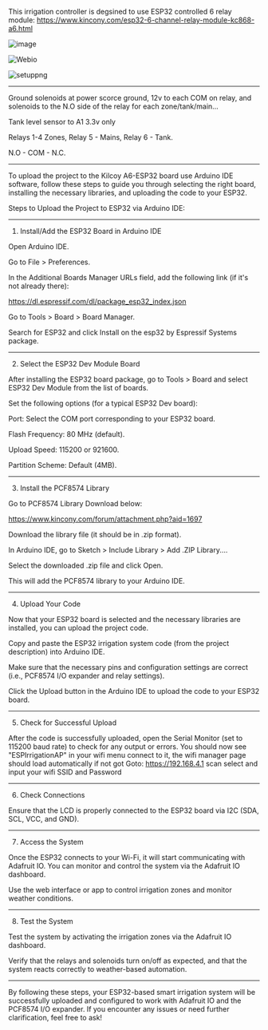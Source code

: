 This irrigation controller is degsined to use ESP32 controlled 6 relay module: https://www.kincony.com/esp32-6-channel-relay-module-kc868-a6.html

![image](https://github.com/user-attachments/assets/fe8432ff-ee40-48f5-b75d-dcd55b703e60)

![Webio](https://github.com/user-attachments/assets/54be9b2d-0afc-45a5-a8e6-372c8818dddc)

![setuppng](https://github.com/user-attachments/assets/da8d36a7-e759-4e1a-8728-806d3cfdf084)

---

Ground solenoids at power scorce ground, 12v to each COM on relay, and solenoids to the N.O side of the relay for each zone/tank/main...  

Tank level sensor to A1 3.3v only 

Relays 1-4 Zones, Relay 5 - Mains, Relay 6 - Tank.

N.O - COM - N.C.

---

To upload the project to the Kilcoy A6-ESP32 board use Arduino IDE software, follow these steps to guide you through selecting the right board, installing the necessary libraries, and uploading the code to your ESP32.

Steps to Upload the Project to ESP32 via Arduino IDE:

---

1. Install/Add the ESP32 Board in Arduino IDE

Open Arduino IDE.

Go to File > Preferences.

In the Additional Boards Manager URLs field, add the following link (if it's not already there):

https://dl.espressif.com/dl/package_esp32_index.json

Go to Tools > Board > Board Manager.

Search for ESP32 and click Install on the esp32 by Espressif Systems package.



---

2. Select the ESP32 Dev Module Board

After installing the ESP32 board package, go to Tools > Board and select ESP32 Dev Module from the list of boards.

Set the following options (for a typical ESP32 Dev board):

Port: Select the COM port corresponding to your ESP32 board.

Flash Frequency: 80 MHz (default).

Upload Speed: 115200 or 921600.

Partition Scheme: Default (4MB).




---

3. Install the PCF8574 Library

Go to PCF8574 Library Download below:

https://www.kincony.com/forum/attachment.php?aid=1697

Download the library file (it should be in .zip format).

In Arduino IDE, go to Sketch > Include Library > Add .ZIP Library....

Select the downloaded .zip file and click Open.


This will add the PCF8574 library to your Arduino IDE.


---

4. Upload Your Code

Now that your ESP32 board is selected and the necessary libraries are installed, you can upload the project code.

Copy and paste the ESP32 irrigation system code (from the project description) into Arduino IDE.

Make sure that the necessary pins and configuration settings are correct (i.e., PCF8574 I/O expander and relay settings).

Click the Upload button in the Arduino IDE to upload the code to your ESP32 board.



---

5. Check for Successful Upload

After the code is successfully uploaded, open the Serial Monitor (set to 115200 baud rate) to check for any output or errors.
You should now see "ESPIrrigationAP" in your wifi menu connect to it, the wifi manager page should load automatically if not got Goto: https://192.168.4.1 scan select and input your wifi SSID and Password

---

6. Check Connections

Ensure that the LCD is properly connected to the ESP32 board via I2C (SDA, SCL, VCC, and GND).


---

7. Access the System

Once the ESP32 connects to your Wi-Fi, it will start communicating with Adafruit IO. You can monitor and control the system via the Adafruit IO dashboard.

Use the web interface or app to control irrigation zones and monitor weather conditions.



---

8. Test the System

Test the system by activating the irrigation zones via the Adafruit IO dashboard.

Verify that the relays and solenoids turn on/off as expected, and that the system reacts correctly to weather-based automation.



---

By following these steps, your ESP32-based smart irrigation system will be successfully uploaded and configured to work with Adafruit IO and the PCF8574 I/O expander. If you encounter any issues or need further clarification, feel free to ask!

